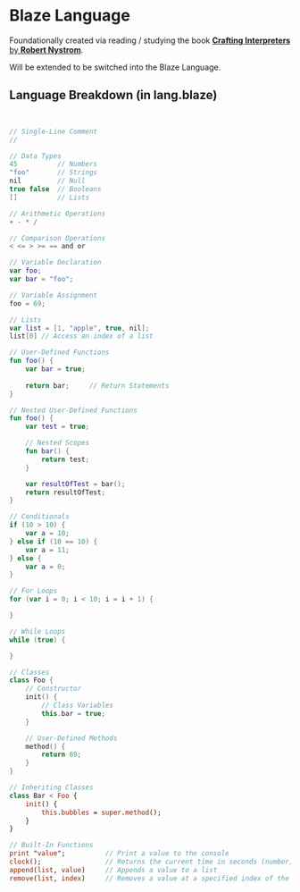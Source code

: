# Blaze Language
Foundationally created via reading / studying the book [**Crafting Interpreters** by **Robert Nystrom**](https://craftinginterpreters.com/).

Will be extended to be switched into the Blaze Language.

## Language Breakdown (in lang.blaze)
```kotlin


// Single-Line Comment
//

// Data Types
45          // Numbers
"foo"       // Strings
nil         // Null
true false  // Booleans
[]          // Lists

// Arithmetic Operations
+ - * /

// Comparison Operations
< <= > >= == and or

// Variable Declaration
var foo;
var bar = "foo";

// Variable Assignment
foo = 69;

// Lists
var list = [1, "apple", true, nil];
list[0] // Access an index of a list

// User-Defined Functions
fun foo() {
    var bar = true;
    
    return bar;     // Return Statements
}

// Nested User-Defined Functions
fun foo() {
    var test = true;

    // Nested Scopes
    fun bar() {
        return test;
    }

    var resultOfTest = bar();
    return resultOfTest;
}

// Conditionals
if (10 > 10) {
    var a = 10;
} else if (10 == 10) {
    var a = 11;
} else {
    var a = 0;
}

// For Loops
for (var i = 0; i < 10; i = i + 1) {

}

// While Loops
while (true) {

}

// Classes
class Foo {
    // Constructor
    init() {
        // Class Variables
        this.bar = true;
    }

    // User-Defined Methods
    method() {
        return 69;
    }
}

// Inheriting Classes
class Bar < Foo {
    init() {
        this.bubbles = super.method();
    }
}

// Built-In Functions
print "value";          // Print a value to the console
clock();                // Returns the current time in seconds (number)
append(list, value)     // Appends a value to a list
remove(list, index)     // Removes a value at a specified index of the list

```
